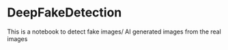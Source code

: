 # DeepFakeDetection
This is a notebook to detect fake images/ AI generated images from the real images
